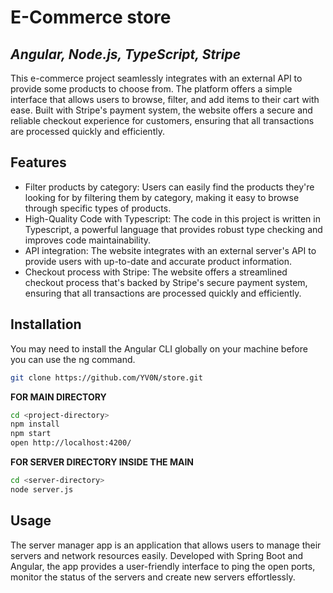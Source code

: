 # E-Commerce store
## _Angular, Node.js, TypeScript, Stripe_

This e-commerce project seamlessly integrates with an external API to provide some products to choose from. The platform offers a simple interface that allows users to browse, filter, and add items to their cart with ease. Built with Stripe's payment system, the website offers a secure and reliable checkout experience for customers, ensuring that all transactions are processed quickly and efficiently.

## Features

- Filter products by category: Users can easily find the products they're looking for by filtering them by category, making it easy to browse through specific types of products.
- High-Quality Code with Typescript: The code in this project is written in Typescript, a powerful language that provides robust type checking and improves code maintainability.
- API integration: The website integrates with an external server's API to provide users with up-to-date and accurate product information.
- Checkout process with Stripe: The website offers a streamlined checkout process that's backed by Stripe's secure payment system, ensuring that all transactions are processed quickly and efficiently.

## Installation

You may need to install the Angular CLI globally on your machine before you can use the ng command.

```sh
git clone https://github.com/YV0N/store.git
```

**FOR MAIN DIRECTORY**
```sh
cd <project-directory>
npm install
npm start
open http://localhost:4200/
```

**FOR SERVER DIRECTORY INSIDE THE MAIN**

```sh
cd <server-directory>
node server.js
```

## Usage

The server manager app is an application that allows users to manage their servers and network resources easily. Developed with Spring Boot and Angular, the app provides a user-friendly interface to ping the open ports, monitor the status of the servers and create new servers effortlessly.
